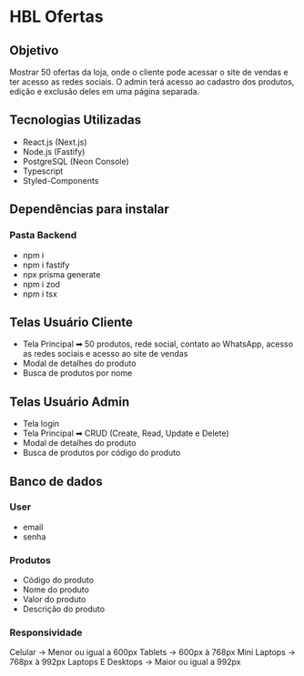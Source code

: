 # HBL Ofertas

## Objetivo

Mostrar 50 ofertas da loja, onde o cliente pode acessar o site de vendas e ter acesso as redes sociais.
O admin terá acesso ao cadastro dos produtos, edição e exclusão deles em uma página separada.

## Tecnologias Utilizadas

- React.js (Next.js)
- Node.js (Fastify)
- PostgreSQL (Neon Console)
- Typescript
- Styled-Components

## Dependências para instalar

### Pasta Backend

- npm i
- npm i fastify
- npx prisma generate
- npm i zod
- npm i tsx

## Telas Usuário Cliente

- Tela Principal ➡ 50 produtos, rede social, contato ao WhatsApp, acesso as redes sociais e acesso ao site de vendas
- Modal de detalhes do produto
- Busca de produtos por nome

## Telas Usuário Admin

- Tela login
- Tela Principal ➡ CRUD (Create, Read, Update e Delete)
- Modal de detalhes do produto
- Busca de produtos por código do produto

## Banco de dados

### User

- email
- senha

### Produtos

- Código do produto
- Nome do produto
- Valor do produto
- Descrição do produto

### Responsividade

Celular -> Menor ou igual a 600px
Tablets -> 600px à 768px
Mini Laptops -> 768px à 992px
Laptops E Desktops -> Maior ou igual a 992px